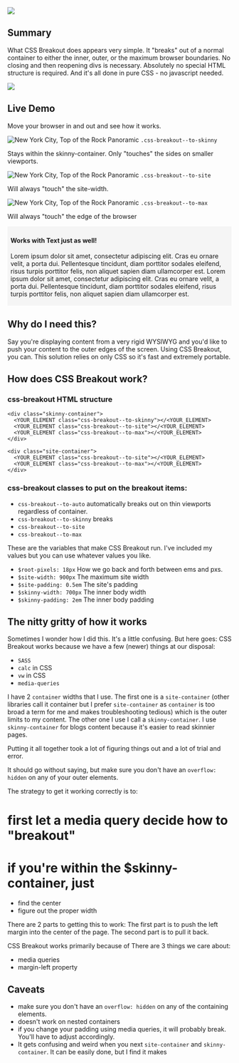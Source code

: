 <img class="css-breakout--to-max" src="/images/css-breakout-game.gif" style="
  max-height: 250px;
  z-index: 0;
  transform: translateZ(0);
">

## Summary

What CSS Breakout does appears very simple. It "breaks" out of a normal container to either the inner, outer, or the maximum browser boundaries. No closing and then reopening divs is necessary. Absolutely no special HTML structure is required. And it's all done in pure CSS - no javascript needed.

<img src="/images/css-breakout.gif" class="css-breakout--auto">


## Live Demo

Move your browser in and out and see how it works.

<div class="dash-overlay">
  <img class="css-breakout--to-skinny" src="/images/NYC_Top_of_the_Rock_Pano-condensed.jpg" alt="New York City, Top of the Rock Panoramic">
  <span class="class-overlay__outer"><span class="class-overlay__inner"><code class="class-overlay">.css-breakout--to-skinny</code></span></span>
  <p class="">Stays within the skinny-container. Only "touches" the sides on smaller viewports.</p>
  <img class="css-breakout--to-site" src="/images/NYC_Top_of_the_Rock_Pano-condensed.jpg" alt="New York City, Top of the Rock Panoramic">
  <span class="class-overlay__outer"><span class="class-overlay__inner"><code class="class-overlay">.css-breakout--to-site</code></span></span>
  <p class="">Will always "touch" the site-width.</p>
  <img class="css-breakout--to-max" src="/images/NYC_Top_of_the_Rock_Pano-condensed.jpg" alt="New York City, Top of the Rock Panoramic">
  <span class="class-overlay__outer"><span class="class-overlay__inner"><code class="class-overlay">.css-breakout--to-max</code></span></span>
  <p class="">Will always "touch" the edge of the browser</p>
  <div class="css-breakout--to-site">
    <div style="background:whitesmoke; padding:0.25em 0.5em">
      <h4>Works with Text just as well!</h4>
      <p>Lorem ipsum dolor sit amet, consectetur adipiscing elit. Cras eu ornare velit, a porta dui. Pellentesque tincidunt, diam porttitor sodales eleifend, risus turpis porttitor felis, non aliquet sapien diam ullamcorper est. Lorem ipsum dolor sit amet, consectetur adipiscing elit. Cras eu ornare velit, a porta dui. Pellentesque tincidunt, diam porttitor sodales eleifend, risus turpis porttitor felis, non aliquet sapien diam ullamcorper est.</p>
    </div>
  </div>
</div>

## Why do I need this?

Say you're displaying content from a very rigid WYSIWYG and you'd like to push your content to the outer edges of the screen. Using CSS Breakout, you can. This solution relies on only CSS so it's fast and extremely portable.

## How does CSS Breakout work?

### css-breakout HTML structure

    <div class="skinny-container">
      <YOUR_ELEMENT class="css-breakout--to-skinny"></<YOUR_ELEMENT>
      <YOUR_ELEMENT class="css-breakout--to-site"></<YOUR_ELEMENT>
      <YOUR_ELEMENT class="css-breakout--to-max"></<YOUR_ELEMENT>
    </div>

    <div class="site-container">
      <YOUR_ELEMENT class="css-breakout--to-site"></<YOUR_ELEMENT>
      <YOUR_ELEMENT class="css-breakout--to-max"></<YOUR_ELEMENT>
    </div>

### css-breakout classes to put on the breakout items:

 * `css-breakout--to-auto` automatically breaks out on thin viewports regardless of container.
 * `css-breakout--to-skinny` breaks
 * `css-breakout--to-site`
 * `css-breakout--to-max`

These are the variables that make CSS Breakout run. I've included my values but you can use whatever values you like.

* `$root-pixels: 18px` How we go back and forth between ems and pxs.
* `$site-width: 900px` The maximum site width
* `$site-padding: 0.5em` The site's padding
* `$skinny-width: 700px` The inner body width
* `$skinny-padding: 2em` The inner body padding

## The nitty gritty of how it works

Sometimes I wonder how I did this. It's a little confusing. But here goes: CSS Breakout works because we have a few (newer) things at our disposal:

* `SASS`
* `calc` in CSS
* `vw` in CSS
* `media-queries`

I have 2 `container` widths that I use. The first one is a `site-container` (other libraries call it container but I prefer `site-container` as `container` is too broad a term for me and makes troubleshooting tedious) which is the outer limits to my content. The other one I use I call a `skinny-container`. I use `skinny-container` for blogs content because it's easier to read skinnier pages.

Putting it all together took a lot of figuring things out and a lot of trial and error.

It should go without saying, but make sure you don't have an `overflow: hidden` on any of your outer elements.

The strategy to get it working correctly is to:
# first let a media query decide how to "breakout"
# if you're within the $skinny-container, just
* find the center
* figure out the proper width

There are 2 parts to getting this to work: The first part is to push the left margin into the center of the page. The second part is to pull it back.

CSS Breakout works primarily because of There are 3 things we care about:
* media queries
* margin-left property

## Caveats

* make sure you don't have an `overflow: hidden` on any of the containing elements.
* doesn't work on nested containers
* if you change your padding using media queries, it will probably break. You'll have to adjust accordingly.
* It gets confusing and weird when you next `site-container` and `skinny-container`. It can be easily done, but I find it makes
